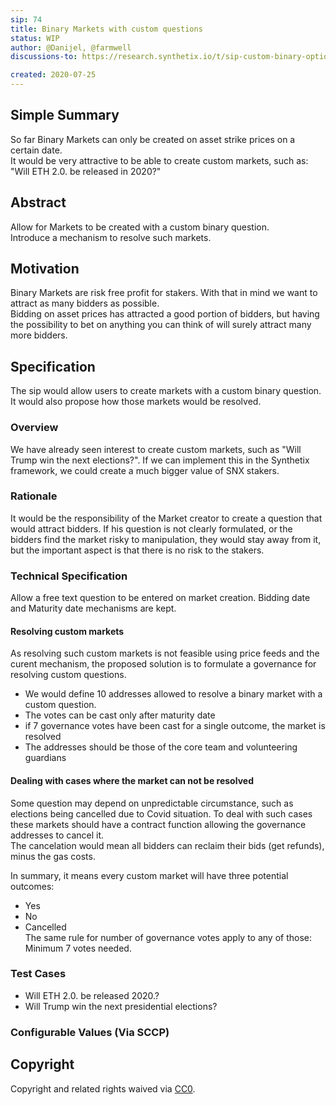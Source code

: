 ```yaml
---
sip: 74
title: Binary Markets with custom questions
status: WIP
author: @Danijel, @farmwell
discussions-to: https://research.synthetix.io/t/sip-custom-binary-options/118

created: 2020-07-25
---
```


<!--You can leave these HTML comments in your merged SIP and delete the visible duplicate text guides, they will not appear and may be helpful to refer to if you edit it again. This is the suggested template for new SIPs. Note that an SIP number will be assigned by an editor. When opening a pull request to submit your SIP, please use an abbreviated title in the filename, `sip-draft_title_abbrev.md`. The title should be 44 characters or less.-->


## Simple Summary
<!--"If you can't explain it simply, you don't understand it well enough." Simply describe the outcome the proposed changes intends to achieve. This should be non-technical and accessible to a casual community member.-->
So far Binary Markets can only be created on asset strike prices on a certain date.  
It would be very attractive to be able to create custom markets, such as: "Will ETH 2.0. be released in 2020?"
## Abstract
<!--A short (~200 word) description of the proposed change, the abstract should clearly describe the proposed change. This is what *will* be done if the SIP is implemented, not *why* it should be done or *how* it will be done. If the SIP proposes deploying a new contract, write, "we propose to deploy a new contract that will do x".-->
Allow for Markets to be created with a custom binary question.  
Introduce a mechanism to resolve such markets.
## Motivation
<!--This is the problem statement. This is the *why* of the SIP. It should clearly explain *why* the current state of the protocol is inadequate.  It is critical that you explain *why* the change is needed, if the SIP proposes changing how something is calculated, you must address *why* the current calculation is innaccurate or wrong. This is not the place to describe how the SIP will address the issue!-->
Binary Markets are risk free profit for stakers. With that in mind we want to attract as many bidders as possible.  
Bidding on asset prices has attracted a good portion of bidders, but having the possibility to bet on anything you can think of will surely attract many more bidders.
## Specification
<!--The specification should describe the syntax and semantics of any new feature, there are five sections
1. Overview
2. Rationale
3. Technical Specification
4. Test Cases
5. Configurable Values
-->
The sip would allow users to create markets with a custom binary question. It would also propose how those markets would be resolved.
### Overview
<!--This is a high level overview of *how* the SIP will solve the problem. The overview should clearly describe how the new feature will be implemented.-->
We have already seen interest to create custom markets, such as "Will Trump win the next elections?".  If we can implement this in the Synthetix framework, we could create a much bigger value of SNX stakers.
### Rationale
<!--This is where you explain the reasoning behind how you propose to solve the problem. Why did you propose to implement the change in this way, what were the considerations and trade-offs. The rationale fleshes out what motivated the design and why particular design decisions were made. It should describe alternate designs that were considered and related work. The rationale may also provide evidence of consensus within the community, and should discuss important objections or concerns raised during discussion.-->
It would be the responsibility of the Market creator to create a question that would attract bidders. If his question is not clearly formulated, or the bidders find the market risky to manipulation, they would stay away from it, but the important aspect is that there is no risk to the stakers.

### Technical Specification
<!--The technical specification should outline the public API of the changes proposed. That is, changes to any of the interfaces Synthetix currently exposes or the creations of new ones.-->
Allow a free text question to be entered on market creation. Bidding date and Maturity date mechanisms are kept.

#### Resolving custom markets
As resolving such custom markets is not feasible using price feeds and the curent mechanism, the proposed solution is to formulate a governance for resolving custom questions.  
* We would define 10 addresses allowed to resolve a binary market with a custom question.  
* The votes can be cast only after maturity date  
* if 7 governance votes have been cast for a single outcome, the market is resolved
* The addresses should be those of the core team and volunteering guardians
 
 
#### Dealing with cases where the market can not be resolved
Some question may depend on unpredictable circumstance, such as elections being cancelled due to Covid situation. 
To deal with such cases these markets should have a contract function allowing the governance addresses to cancel it.  
The cancelation would mean all bidders can reclaim their bids (get refunds), minus the gas costs.

In summary, it means every custom market will have three potential outcomes:
* Yes
* No
* Cancelled  
The same rule for number of governance votes apply to any of those: Minimum 7 votes needed.

### Test Cases
<!--Test cases for an implementation are mandatory for SIPs but can be included with the implementation..-->
* Will ETH 2.0. be released 2020.?
* Will Trump win the next presidential elections?

### Configurable Values (Via SCCP)
<!--Please list all values configurable via SCCP under this implementation.-->

## Copyright
Copyright and related rights waived via [CC0](https://creativecommons.org/publicdomain/zero/1.0/).

